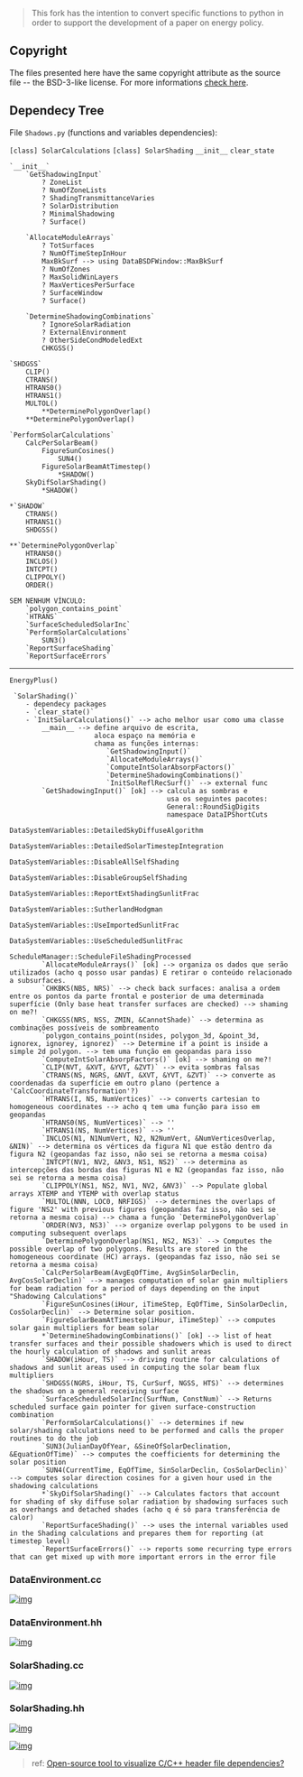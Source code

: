 > This fork has the intention to convert specific functions to python in order to support the development of a paper on energy policy.

## Copyright

The files presented here have the same copyright attribute as the source file -- the BSD-3-like license.
For more informations [check here](https://github.com/NREL/EnergyPlus#license--contributing-development-).

## Dependecy Tree

File `Shadows.py` (functions and variables dependencies):

`[class] SolarCalculations`
	`[class] SolarShading`
		`__init__`
		`clear_state`
	
	`__init__`
		`GetShadowingInput`
			? ZoneList
			? NumOfZoneLists
			? ShadingTransmittanceVaries
			? SolarDistribution
			? MinimalShadowing
			? Surface()

		`AllocateModuleArrays`
			? TotSurfaces
			? NumOfTimeStepInHour
			MaxBkSurf --> using DataBSDFWindow::MaxBkSurf
			? NumOfZones
			? MaxSolidWinLayers
			? MaxVerticesPerSurface
			? SurfaceWindow
			? Surface()

		`DetermineShadowingCombinations`
			? IgnoreSolarRadiation
			? ExternalEnvironment
			? OtherSideCondModeledExt
			CHKGSS()

	`SHDGSS`
		CLIP()
		CTRANS()
		HTRANS0()
		HTRANS1()
		MULTOL()
			**DeterminePolygonOverlap()
		**DeterminePolygonOverlap()

	`PerformSolarCalculations`
		CalcPerSolarBeam()
			FigureSunCosines()
				SUN4()
			FigureSolarBeamAtTimestep()
				*SHADOW()
		SkyDifSolarShading()
			*SHADOW()

	*`SHADOW`
		CTRANS()
		HTRANS1()
		SHDGSS()

	**`DeterminePolygonOverlap`
		HTRANS0()
		INCLOS()
		INTCPT()
		CLIPPOLY()
		ORDER()

	SEM NENHUM VÍNCULO:
		`polygon_contains_point`
		`HTRANS`
		`SurfaceScheduledSolarInc`
		`PerformSolarCalculations`
			SUN3()
		`ReportSurfaceShading`
		`ReportSurfaceErrors`




---

`EnergyPlus()`

	 `SolarShading()`
		- dependecy packages
		- `clear_state()`
		- `InitSolarCalculations()` --> acho melhor usar como uma classe
			__main__ --> define arquivo de escrita,
						 aloca espaço na memória e
						 chama as funções internas:
						 	`GetShadowingInput()`
						 	`AllocateModuleArrays()`
						 	`ComputeIntSolarAbsorpFactors()`
						 	`DetermineShadowingCombinations()`
						 	`InitSolReflRecSurf()` --> external func
			`GetShadowingInput()` [ok] --> calcula as sombras e
										   usa os seguintes pacotes:
										   General::RoundSigDigits
									       namespace DataIPShortCuts
									       DataSystemVariables::DetailedSkyDiffuseAlgorithm
									       DataSystemVariables::DetailedSolarTimestepIntegration
									       DataSystemVariables::DisableAllSelfShading
									       DataSystemVariables::DisableGroupSelfShading
									       DataSystemVariables::ReportExtShadingSunlitFrac
									       DataSystemVariables::SutherlandHodgman
									       DataSystemVariables::UseImportedSunlitFrac
									       DataSystemVariables::UseScheduledSunlitFrac
									       ScheduleManager::ScheduleFileShadingProcessed
			`AllocateModuleArrays()` [ok] --> organiza os dados que serão utilizados (acho q posso usar pandas) E retirar o conteúdo relacionado a subsurfaces.
			`CHKBKS(NBS, NRS)` --> check back surfaces: analisa a ordem entre os pontos da parte frontal e posterior de uma determinada superfície (Only base heat transfer surfaces are checked) --> shaming on me?!
			`CHKGSS(NRS, NSS, ZMIN, &CannotShade)` --> determina as combinações possíveis de sombreamento
			`polygon_contains_point(nsides, polygon_3d, &point_3d, ignorex, ignorey, ignorez)` --> Determine if a point is inside a simple 2d polygon. --> tem uma função em geopandas para isso
			`ComputeIntSolarAbsorpFactors()` [ok] --> shaming on me?!
			`CLIP(NVT, &XVT, &YVT, &ZVT)` --> evita sombras falsas
			`CTRANS(NS, NGRS, &NVT, &XVT, &YVT, &ZVT)` --> converte as coordenadas da superfície em outro plano (pertence a 'CalcCoordinateTransformation'?)
			`HTRANS(I, NS, NumVertices)` --> converts cartesian to homogeneous coordinates --> acho q tem uma função para isso em geopandas
			`HTRANS0(NS, NumVertices)` --> ''
			`HTRANS1(NS, NumVertices)` --> ''
			`INCLOS(N1, N1NumVert, N2, N2NumVert, &NumVerticesOverlap, &NIN)` --> determina os vértices da figura N1 que estão dentro da figura N2 (geopandas faz isso, não sei se retorna a mesma coisa)
			`INTCPT(NV1, NV2, &NV3, NS1, NS2)` --> determina as intercepções das bordas das figuras N1 e N2 (geopandas faz isso, não sei se retorna a mesma coisa)
			`CLIPPOLY(NS1, NS2, NV1, NV2, &NV3)` --> Populate global arrays XTEMP and YTEMP with overlap status
			`MULTOL(NNN, LOC0, NRFIGS)` --> determines the overlaps of figure 'NS2' with previous figures (geopandas faz isso, não sei se retorna a mesma coisa) --> chama a função `DeterminePolygonOverlap`
			`ORDER(NV3, NS3)` --> organize overlap polygons to be used in computing subsequent overlaps
			`DeterminePolygonOverlap(NS1, NS2, NS3)` --> Computes the possible overlap of two polygons. Results are stored in the homogeneous coordinate (HC) arrays. (geopandas faz isso, não sei se retorna a mesma coisa)
			`CalcPerSolarBeam(AvgEqOfTime, AvgSinSolarDeclin, AvgCosSolarDeclin)` --> manages computation of solar gain multipliers for beam radiation for a period of days depending on the input "Shadowing Calculations"
			`FigureSunCosines(iHour, iTimeStep, EqOfTime, SinSolarDeclin, CosSolarDeclin)` --> Determine solar position.
			`FigureSolarBeamAtTimestep(iHour, iTimeStep)` --> computes solar gain multipliers for beam solar
			*`DetermineShadowingCombinations()` [ok] --> list of heat transfer surfaces and their possible shadowers which is used to direct the hourly calculation of shadows and sunlit areas
			`SHADOW(iHour, TS)` --> driving routine for calculations of shadows and sunlit areas used in computing the solar beam flux multipliers
			`SHDGSS(NGRS, iHour, TS, CurSurf, NGSS, HTS)` --> determines the shadows on a general receiving surface
			`SurfaceScheduledSolarInc(SurfNum, ConstNum)` --> Returns scheduled surface gain pointer for given surface-construction combination
			`PerformSolarCalculations()` --> determines if new solar/shading calculations need to be performed and calls the proper routines to do the job
			`SUN3(JulianDayOfYear, &SineOfSolarDeclination, &EquationOfTime)` --> computes the coefficients for determining the solar position
			`SUN4(CurrentTime, EqOfTime, SinSolarDeclin, CosSolarDeclin)` --> computes solar direction cosines for a given hour used in the shadowing calculations
			*`SkyDifSolarShading()` --> Calculates factors that account for shading of sky diffuse solar radiation by shadowing surfaces such as overhangs and detached shades (acho q é só para transferência de calor)
			`ReportSurfaceShading()` --> uses the internal variables used in the Shading calculations and prepares them for reporting (at timestep level)
			`ReportSurfaceErrors()` --> reports some recurring type errors that can get mixed up with more important errors in the error file



### DataEnvironment.cc
[![img](https://github.com/yurigabrich/EnergyPlusShadow/blob/develop/html/DataEnvironment_8cc__incl.png)](https://github.com/yurigabrich/EnergyPlusShadow/blob/develop/EnergyPlus/DataEnvironment.cc)

### DataEnvironment.hh
[![img](https://github.com/yurigabrich/EnergyPlusShadow/blob/develop/html/DataEnvironment_8hh__incl.png)](https://github.com/yurigabrich/EnergyPlusShadow/blob/develop/EnergyPlus/DataEnvironment.hh)

### SolarShading.cc
[![img](https://github.com/yurigabrich/EnergyPlusShadow/blob/develop/html/SolarShading_8cc__incl.png)](https://github.com/yurigabrich/EnergyPlusShadow/blob/develop/EnergyPlus/SolarShading.cc)

### SolarShading.hh
[![img](https://github.com/yurigabrich/EnergyPlusShadow/blob/develop/html/SolarShading_8hh__incl.png)](https://github.com/yurigabrich/EnergyPlusShadow/blob/develop/EnergyPlus/SolarShading.hh)

[![img](https://github.com/yurigabrich/EnergyPlusShadow/blob/develop/html/SolarShading_8hh__dep__incl.png)](https://github.com/yurigabrich/EnergyPlusShadow/blob/develop/EnergyPlus/SolarShading.hh)

> ref: [Open-source tool to visualize C/C++ header file dependencies?](https://stackoverflow.com/questions/1190597/open-source-tool-to-visualize-c-c-header-file-dependencies)
